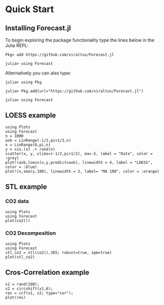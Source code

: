 # Quick Start

## Installing Forecast.jl

To begin exploring the package functionality type the lines below in
the Julia REPL:

    Pkg> add https://github.com/viraltux/Forecast.jl

    julia> using Forecast

Alternatively you can also type:

    julia> using Pkg

    julia> Pkg.add(url="https://github.com/viraltux/Forecast.jl")

    julia> using Forecast

## LOESS example

```@example tutorial
using Plots
using Forecast
n = 1000
axb = LinRange(-1/2,pi+1/2,n)
x = LinRange(0,pi,n)
y = sin.(x) .+ rand(n)
scatter(x, y, xlims=(-1/2,pi+1/2), ma=.5, label = "Data", color = :grey)
plot!(axb,loess(x,y,predict=axb), linewidth = 4, label = "LOESS", color = :blue)
plot!(x,sma(y,100), linewidth = 2, label= "MA 100", color = :orange)
```

## STL example

### CO2 data

```@example tutorial
using Plots
using Forecast
plot(co2())
```

### CO2 Decomposition
```@example tutorial
using Plots
using Forecast
stl_co2 = stl(co2(),365; robust=true, spm=true)
plot(stl_co2)
```

## Cros-Correlation example
```@example tutorial
x1 = rand(100);
x2 = circshift(x1,6);
res = ccf(x1, x2; type="cor");
plot(res)
```

